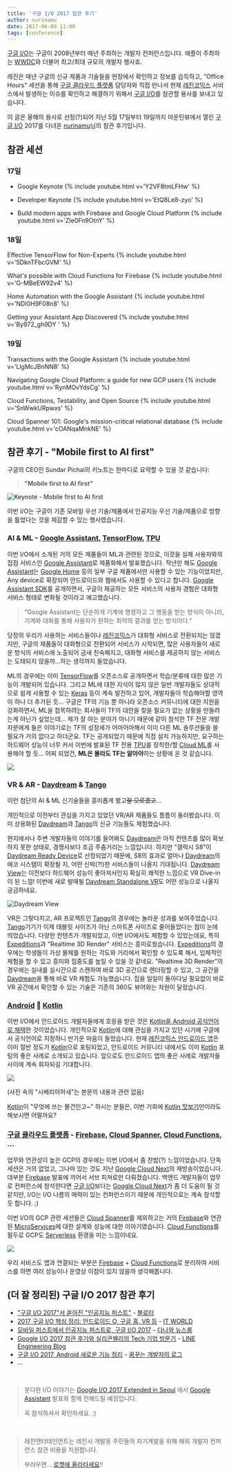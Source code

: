 ```yaml
---
title: '구글 I/O 2017 참관 후기'
author: nurinamu
date: 2017-06-09 11:00
tags: [conference]
---
```

[구글 I/O]는 구글이 2008년부터 매년 주최하는 개발자 컨퍼런스입니다.
애플이 주최하는 [WWDC]와 더불어 최고/최대 규모의 개발자 행사죠.

레진은 매년 구글의 신규 제품과 기술들을 현장에서 확인하고 정보를 습득하고,
"Office Hours" 세션을 통해 [구글 클라우드 플랫폼] 담당자와 직접 만나서 현재 [레진코믹스] 서비스에서 발생하는 이슈를 확인하고 해결하기 위해서
[구글 I/O]를 참관할 용사를 보내고 있습니다.

이 글은 올해의 용사로 선정(?)되어 지난 5월 17일부터 19일까지 마운틴뷰에서 열린 [구글 I/O] 2017를 다녀온 [nurinamu](https://www.facebook.com/nurinamu)님의 참관 후기입니다.
<!--more-->

## 참관 세션

### 17일

* Google Keynote
{% include youtube.html v='Y2VF8tmLFHw' %}

* Developer Keynote
{% include youtube.html v='EtQ8Le8-zyo' %}

* Build modern apps with Firebase and Google Cloud Platform
{% include youtube.html v='ZIe0Fn9OtnY' %}

### 18일

Effective TensorFlow for Non-Experts
{% include youtube.html v='5DknTFbcGVM' %}

What's possible with Cloud Functions for Firebase
{% include youtube.html v='G-MBeEW92v4' %}

Home Automation with the Google Assistant
{% include youtube.html v='NDI0H9F08n8' %}

Getting your Assistant App Discovered
{% include youtube.html v='By972_gh9DY ' %}

### 19일

Transactions with the Google Assistant
{% include youtube.html v='LlgMcJBnNN8' %}

Navigating Google Cloud Platform: a guide for new GCP users
{% include youtube.html v='RynMOvYdsCg' %}

Cloud Functions, Testability, and Open Source
{% include youtube.html v='SnWwkURpwxs' %}

Cloud Spanner 101: Google's mission-critical relational database
{% include youtube.html v='cOANqaMnkNE' %}


## 참관 후기 - "Mobile first to AI first"

구글의 CEO인 Sundar Pichai의 키노트는 한마디로 요약할 수 있을 것 같습니다:

> **"Mobile first to AI first"**

![Keynote - Mobile first to AI first](/files/2017-06-googleio/keynote.png)

이번 I/O는 구글이 기존 모바일 우선 기술/제품에서 인공지능 우선 기술/제품으로 방향을 틀었다는 것을 체감할 수 있는 행사였습니다.

### AI & ML - [Google Assistant], [TensorFlow], [TPU]

이번 I/O에서 소개된 거의 모든 제품들이 ML과 관련된 것으로,
이것을 실제 사용자와의 접점 서비스인 [Google Assistant]로 제품화해서 발표했습니다.
작년만 해도 [Google Assistant]는 [Google Home] 등의 일부 구글 제품에서만 사용할 수 있는 기능이었지만,
Any device로 확장되어 안드로이드와 웹에서도 사용할 수 있다고 합니다.
[Google Assistant SDK]를 공개하면서, 구글이 제공하는 모든 서비스의 사용자 경험은 대화형 서비스 형태로 변화될 것이라고 예고했습니다.

> "Google Assistant는 단순하게 기계에 명령하고 그 행동을 받는 방식이 아니라, 기계와 대화를 통해 사용자가 원하는 최적의 결과를 얻는 방식이다."

당장의 우리가 사용하는 서비스들이나 [레진코믹스]가 대화형 서비스로 전환되지는 않겠지만,
구글의 제품들이 대화형으로 전환되어 서비스가 시작되면,
많은 사용자들이 새로운 방식의 서비스에 노출되어 금새 친숙해지고,
대화형 서비스를 제공하지 않는 서비스는 도태되지 않을까...하는 생각까지 들었습니다.

ML의 경우에는 이미 [TensorFlow]를 오픈소스로 공개하면서 학습/분류에 대한 많은 기능이 개발되어 있습니다.
그리고 ML에 대한 지식이 많지 않은 일반 개발자들도 상대적으로 쉽게 사용할 수 있는 [Keras] 등이 계속 발전하고 있어,
개발자들이 학습해야할 영역이 하나 더 추가된 듯...
구글은 TF의 기능 뿐 아니라 오픈소스 커뮤니티에 대한 지원을 강화하면서,
ML을 접목하려는 회사들이 TF의 대안을 찾을 필요가 없는 상황을 만들려는게 아닌가 싶었는데...
제가 잘 아는 분야가 아니기 때문에 같이 참석한 TF 전문 개발자분에게 들은 이야기로는
TF의 성장세가 어마어마해서 이미 다른 ML 솔루션들을 쓸 필요가 거의 없다고 하더군요.
TF는 공개되었기 때문에 직접 설치 가능하지만, 요구하는 하드웨어 성능이 너무 커서
이번에 발표된 TF 전용 [TPU]를 장착한/할 [Cloud ML]를 사용해야 할 듯...
어찌 되었건, **ML은 몰라도 TF는 알아야**하는 상황에 온 것 같습니다.

![](/files/2017-06-googleio/tpu.png)

### VR & AR - [Daydream] & [Tango]

이런 첨단의 AI & ML 신기술들을 흥미롭게 봤고~~잘 모르겠고~~...

개인적으로 이전부터 관심을 가지고 있었던 VR/AR 제품들도 틈틈이 둘러봤습니다.
이미 상용화된 [Daydream]과 [Tango]의 신규 기능들도 체험했습니다.

현지에서나 주변 개발자들의 이야기를 들어봐도 [Daydream]은 아직 컨텐츠를 많이 확보하지 못한 상태로,
경쟁사보다 조금 주춤거리는 느낌입니다.
하지만 "갤럭시 S8"이 [Daydream Ready Device]로 선정되었기 때문에,
S8의 효과로 얼마나 [Daydream]의 에코 시스템이 확장될 지, 어떤 신박(?!)한 서비스들이 나올지 기대됩니다.
[Daydream View]는 이전보다 하드웨어 성능이 좋아져서인지 확실히 쾌적한 느낌으로 VR Dive-in 이 된 느낌!
이번에 새로 발매될 [Daydream Standalone VR]도 어떤 성능으로 나올지 궁금하네요.

![Daydream View](/files/2017-06-googleio/daydreamview.jpg)

VR은 그렇다치고, AR 프로젝트인 [Tango]의 경우에는 놀라운 성과를 보여주었습니다.
[Tango]기기가 이제 태블릿 사이즈가 아닌 스마트폰 사이즈로 줄어들었다는 점이 눈에 띄었습니다.
다양한 컨텐츠가 개발되었고, 이번 I/O에서도 체험할 수 있었는데요, 특히 [Expeditions]과 "Realtime 3D Render" 서비스는 흥미로웠습니다.
[Expeditions]의 경우에는 학생들이 가상 물체를 원하는 각도와 거리에서 확인할 수 있도록 해서, 입체적인 체험을 할 수 있고 흥미와 집중도를 높일 수 있을 것 같네요.
"Realtime 3D Render"의 경우에는 실내를 실시간으로 스캔하여 바로 3D 공간으로 렌더링할 수 있고,
그 공간을 [Daydream]을 통해 바로 VR 체험도 가능했습니다.
집을 일일이 돌아다닐 필요없이 바로 VR 공간에서 확인할 수 있는 기술은 기존의 360도 뷰어와는 차원이 달랐습니다.

### [Android] &#x1F496; [Kotlin]

이번 I/O에서 안드로이드 개발자들에게 호응을 받은 것은 [Kotlin을 Android 공식언어로 채택](https://android-developers.googleblog.com/2017/05/android-announces-support-for-kotlin.html)한 것이었습니다.
개인적으로 [Kotlin]에 대해 관심을 가지고 있던 시기에 구글에서 공식언어로 지정하니 반가운 마음이 들었습니다.
현재 [레진코믹스 안드로이드 앱]은 이미 절반 정도가 [Kotlin]으로 포팅되었고,
안드로이드 커뮤니티 내에서도 이미 [Kotlin] 포팅의 좋은 사례로 소개되고 있습니다.
앞으로도 안드로이드 앱의 좋은 사례로 개발자들 사이에 계속 회자되길 기대합니다.

![](/files/2017-06-googleio/androidxkotlin.jpg)

(사진 속의 "시베리아허새"는 본문의 내용과 관련 없음)

[Kotlin]이 "무엇에 쓰는 물건인고~" 하시는 분들은, 이번 기회에 [Kotlin 맛보기]만이라도 해보시면 어떨까요?

### [구글 클라우드 플랫폼] - [Firebase], [Cloud Spanner], [Cloud Functions], ...

업무와 연관성이 높은 GCP의 경우에는 이번 I/O에서 좀 찬밥(?) 느낌이었습니다.
단독 세션은 거의 없었고, 그나마 있는 것도 지난 [Google Cloud Next]의 재방송이었습니다.
대부분 [Firebase] 발표에 끼어서 서브 피쳐로만 다뤄졌습니다.
백엔드 개발자들이 업무로 컨퍼런스에 참석한다면 [구글 I/O]보다는 [Google Cloud Next]가 좀 더 도움이 될 것 같지만,
I/O는 I/O 나름의 매력이 있는 컨퍼런스이기 때문에 개인적으로는 계속 참석할 듯 합니다. ;)

이번 I/O의 GCP 관련 세션들은 [Cloud Spanner]를 제외하고는 거의 [Firebase]와 연관된 [MicroServices]에 대한 설계와 성능에 대한 이야기였습니다.
[Cloud Functions]를 필두로 GCP도 [Serverless] 환경을 미는 느낌이네요.

![](/files/2017-06-googleio/googleinfra.jpg)

우리 서비스도 앱과 연결되는 부분은 [Firebase] + [Cloud Functions]로 분리하여 서비스를 하면 여러 성능이나 운영상 이점이 있지 않을까 생각해봅니다.

## (더 잘 정리된) 구글 I/O 2017 참관 후기

* ["구글 I/O 2017"서 쏟아진 "인공지능 퍼스트"](http://www.bloter.net/archives/279947) - [블로터](http://www.bloter.net/)
* [2017 구글 I/O 핵심 정리: 안드로이드 O, 구글 홈, VR 등](http://www.itworld.co.kr/slideshow/104831) - [IT WORLD](http://www.itworld.co.kr/)
* [모바일 퍼스트에서 인공지능 퍼스트로, 구글 I/O 2017](http://news.danawa.com/view?boardSeq=60&listSeq=3384999) - [다나와 뉴스룸](http://news.danawa.com/)
* [Google I/O 2017 참관 후기와 실리콘밸리의 Tech 기업 방문기](https://engineering.linecorp.com/ko/blog/detail/156) - [LINE Engineering Blog](https://engineering.linecorp.com/ko/blog)
* [구글 I/O 2017, Android 새로운 기능 정리](http://www.kmshack.kr/2017/05/google-io-2017-android-key/) -  [꿈꾸는 개발자의 로그](http://www.kmshack.kr/)
* ...

<br />

> 못다한 I/O 이야기는 [Google I/O 2017 Extended in Seoul] 에서 [Google Assistant] 발표와 함께 전해드릴 예정입니다.
>
> 꼭 참석하셔서 확인하세요. ;)

<br />

> 레진엔터테인먼트는 레진시 개발동 주민들의 자기계발을 위해 해외 개발자 컨퍼런스 참관 비용을 지원합니다.
>
> 부러우면... [로켓에 올라타세요](https://github.com/lezhin/apply/blob/master/README.md)!!

[구글 I/O]:https://events.google.com/io/
[WWDC]:https://developer.apple.com/wwdc/
[구글 클라우드 플랫폼]:https://cloud.google.com/
[레진코믹스]:https://www.lezhin.com
[Google Assistant]:https://assistant.google.com/
[Google Assistant SDK]:https://developers.google.com/assistant/sdk/
[Google Home]:https://madeby.google.com/home/
[TensorFlow]:https://www.tensorflow.org/
[Keras]:https://keras.io/
[TPU]:https://cloud.google.com/blog/big-data/2017/05/an-in-depth-look-at-googles-first-tensor-processing-unit-tpu
[Cloud ML]:https://cloud.google.com/ml-engine/
[Daydream]:https://vr.google.com/daydream/
[Daydream Ready Device]:https://vr.google.com/daydream/smartphonevr/phones/
[Daydream View]:https://madeby.google.com/vr/
[Daydream Standalone VR]:https://vr.google.com/daydream/standalonevr/
[Tango]:https://get.google.com/tango/
[Expeditions]:https://edu.google.com/expeditions/ar/
[Airbnb]:https://www.airbnb.com
[Android]:https://developer.android.com/
[Kotlin]:https://kotlinlang.org/
[레진코믹스 안드로이드 앱]:https://j.mp/lezhin_play
[Kotlin 맛보기]:http://tech.lezhin.com/2017/06/01/kotlin-intro
[Google Cloud Next]:https://cloudnext.withgoogle.com/
[Firebase]:https://firebase.google.com/
[Cloud Spanner]:https://cloud.google.com/spanner/
[Cloud Functions]:https://cloud.google.com/functions/
[Serverless]:https://martinfowler.com/articles/serverless.html
[Microservices]:https://martinfowler.com/articles/microservices.html
[Cloud Datastore]:https://cloud.google.com/datastore/
[Google App Engine]:https://cloud.google.com/appengine
[Google I/O 2017 Extended in Seoul]:https://io-extended-seoul-17.firebaseapp.com/
